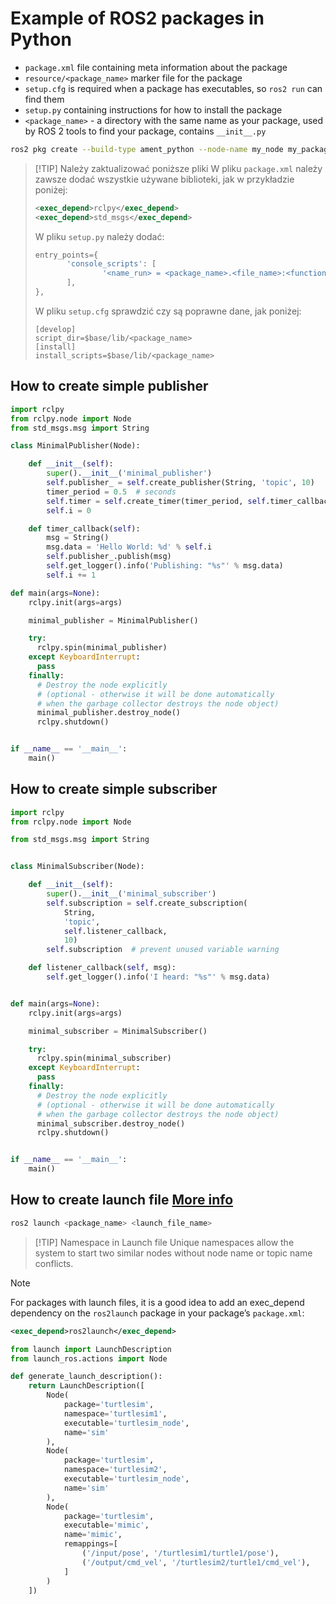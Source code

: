 # Example of ROS2 packages in Python

* `package.xml` file containing meta information about the package  
* `resource/<package_name>` marker file for the package  
* `setup.cfg` is required when a package has executables, so `ros2 run` can find them  
* `setup.py` containing instructions for how to install the package  
* `<package_name>` - a directory with the same name as your package, used by ROS 2 tools to find your package, contains `__init__.py`

```bash
ros2 pkg create --build-type ament_python --node-name my_node my_package
```

> [!TIP] Należy zaktualizować poniższe pliki
> W pliku `package.xml` należy zawsze dodać wszystkie używane biblioteki, jak w przykładzie poniżej:
> ```xml
> <exec_depend>rclpy</exec_depend>  
> <exec_depend>std_msgs</exec_depend>
> ```
>
> W pliku `setup.py` należy dodać:
> ```python
> entry_points={
>        'console_scripts': [
>                '<name_run> = <package_name>.<file_name>:<function_name>',
>        ],
>},
> ```
>
> W pliku `setup.cfg` sprawdzić czy są poprawne dane, jak poniżej:
> ```properties
> [develop]
>script_dir=$base/lib/<package_name>
>[install]
>install_scripts=$base/lib/<package_name>
> ```

## How to create simple publisher

```python
import rclpy
from rclpy.node import Node
from std_msgs.msg import String

class MinimalPublisher(Node):

    def __init__(self):
        super().__init__('minimal_publisher')
        self.publisher_ = self.create_publisher(String, 'topic', 10)
        timer_period = 0.5  # seconds
        self.timer = self.create_timer(timer_period, self.timer_callback)
        self.i = 0

    def timer_callback(self):
        msg = String()
        msg.data = 'Hello World: %d' % self.i
        self.publisher_.publish(msg)
        self.get_logger().info('Publishing: "%s"' % msg.data)
        self.i += 1

def main(args=None):
    rclpy.init(args=args)

    minimal_publisher = MinimalPublisher()

    try:
      rclpy.spin(minimal_publisher)
    except KeyboardInterrupt: 
      pass
    finally:
      # Destroy the node explicitly
      # (optional - otherwise it will be done automatically
      # when the garbage collector destroys the node object)
      minimal_publisher.destroy_node()
      rclpy.shutdown()


if __name__ == '__main__':
    main()
```



## How to create simple subscriber
```python
import rclpy
from rclpy.node import Node

from std_msgs.msg import String


class MinimalSubscriber(Node):

    def __init__(self):
        super().__init__('minimal_subscriber')
        self.subscription = self.create_subscription(
            String,
            'topic',
            self.listener_callback,
            10)
        self.subscription  # prevent unused variable warning

    def listener_callback(self, msg):
        self.get_logger().info('I heard: "%s"' % msg.data)


def main(args=None):
    rclpy.init(args=args)

    minimal_subscriber = MinimalSubscriber()

    try:
      rclpy.spin(minimal_subscriber)
    except KeyboardInterrupt: 
      pass
    finally:
      # Destroy the node explicitly
      # (optional - otherwise it will be done automatically
      # when the garbage collector destroys the node object)
      minimal_subscriber.destroy_node()
      rclpy.shutdown()


if __name__ == '__main__':
    main() 
```

## How to create launch file [More info](https://docs.ros.org/en/humble/Tutorials/Intermediate/Launch/Creating-Launch-Files.html)

```bash
ros2 launch <package_name> <launch_file_name>
```

> [!TIP] Namespace in Launch file
> Unique namespaces allow the system to start two similar nodes without node name or topic name conflicts.

> [!NOTE] 
> For packages with launch files, it is a good idea to add an exec_depend dependency on the `ros2launch` package in your package’s `package.xml`:
> ```xml 
> <exec_depend>ros2launch</exec_depend>
> ```

```python
from launch import LaunchDescription
from launch_ros.actions import Node

def generate_launch_description():
    return LaunchDescription([
        Node(
            package='turtlesim',
            namespace='turtlesim1',
            executable='turtlesim_node',
            name='sim'
        ),
        Node(
            package='turtlesim',
            namespace='turtlesim2',
            executable='turtlesim_node',
            name='sim'
        ),
        Node(
            package='turtlesim',
            executable='mimic',
            name='mimic',
            remappings=[
                ('/input/pose', '/turtlesim1/turtle1/pose'),
                ('/output/cmd_vel', '/turtlesim2/turtle1/cmd_vel'),
            ]
        )
    ])
```